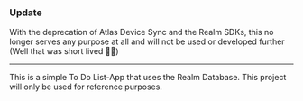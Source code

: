 ### Update

With the deprecation of Atlas Device Sync and the Realm SDKs, this no longer serves any purpose at all and will not be used or developed further (Well that was short lived 🤷‍♂️)

---

This is a simple To Do List-App that uses the Realm Database. This project will only be used for reference purposes.
